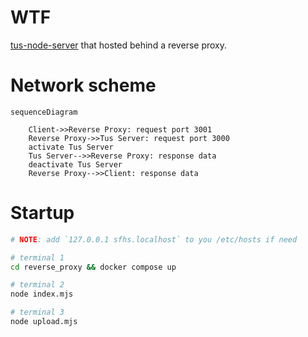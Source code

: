 # WTF
[tus-node-server](https://github.com/tus/tus-node-server) that hosted behind a reverse proxy.

# Network scheme

```mermaid
sequenceDiagram

    Client->>Reverse Proxy: request port 3001
    Reverse Proxy->>Tus Server: request port 3000
    activate Tus Server
    Tus Server-->>Reverse Proxy: response data
    deactivate Tus Server
    Reverse Proxy-->>Client: response data
```

# Startup

```sh
# NOTE: add `127.0.0.1 sfhs.localhost` to you /etc/hosts if need

# terminal 1
cd reverse_proxy && docker compose up

# terminal 2
node index.mjs

# terminal 3
node upload.mjs
```
